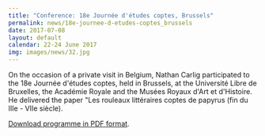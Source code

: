 ```yaml
---
title: "Conference: 18e Journée d'études coptes, Brussels"
permalink: news/18e-journee-d-etudes-coptes_brussels
date: 2017-07-08
layout: default
calendar: 22-24 June 2017
img: images/news/32.jpg
---
```


On the occasion of a private visit in Belgium, Nathan Carlig participated to the 18e Journée d'études coptes, held in Brussels, at the Université Libre de Bruxelles, the Académie Royale and the Musées Royaux d'Art et d'Histoire. He delivered the paper "Les rouleaux littéraires coptes de papyrus (fin du IIIe - VIIe siècle).

<a href="sites/default/images/articles/media/27/DépliantAFC Définitif.pdf" target="_blank" rel="noopener">Download programme in PDF format</a>.
